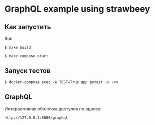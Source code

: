 # GraphQL example using strawbeey

## Как запустить
Run
~~~~
$ make build
~~~~
~~~~
$ make compose-start
~~~~
## Запуск тестов
~~~~
$ docker-compose exec -e TEST=True app pytest -x -vv
~~~~
## GraphQL
Интерактивная оболочка доступна по адресу:
~~~
http://127.0.0.1:8000/graphql
~~~
